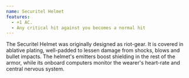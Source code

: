 ```yaml
---
name: Securitel Helmet
features:
  - +1 AC.
  - Any critical hit against you becomes a normal hit
---
```

The Securitel Helmet was originally designed as riot-gear. It is covered in ablative plating, well-padded to lessen damage from shocks, blows and bullet impacts. The helmet's emitters boost shielding in the rest of the armor, while its onboard computers monitor the wearer's heart-rate and central nervous system.